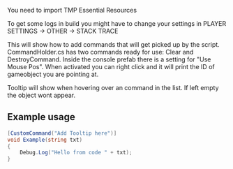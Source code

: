 You need to import TMP Essential Resources

To get some logs in build you might have to change your settings in PLAYER SETTINGS -> OTHER -> STACK TRACE

This will show how to add commands that will get picked up by the script. CommandHolder.cs has two commands ready for use: Clear and DestroyCommand. Inside the console prefab there is a setting for "Use Mouse Pos". When activated you can right click and it will print the ID of gameobject you are pointing at.

Tooltip will show when hovering over an command in the list. If left empty the object wont appear.

## Example usage
```csharp
[CustomCommand("Add Tooltip here")]
void Example(string txt)
{
    Debug.Log("Hello from code " + txt);
}
```